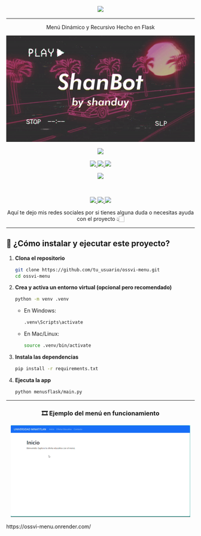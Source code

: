 <p align="center">
  <img src="https://readme-typing-svg.herokuapp.com/?font=Creepster&size=50&pause=1000&color=FF00FF&center=true&vCenter=true&width=500&lines=Menu+ossvi">
</p>
<hr>
<p align="center">Menú Dinámico y Recursivo Hecho en Flask</p>

<p align="center">
  <img src="assets/ossvi-menu.gif" alt="Menú en acción">
</p>

<p align="center">
  <a href="#"><img src="https://img.shields.io/badge/OSSVI--MENU-222222?style=for-the-badge"></a>
</p>

<p align="center">
  <a href="https://www.python.org/">
    <img src="https://img.shields.io/badge/PYTHON-3776AB?style=for-the-badge&logo=python&logoColor=white">
  </a>
  <a href="https://flask.palletsprojects.com/">
    <img src="https://img.shields.io/badge/FLASK-000000?style=for-the-badge&logo=flask&logoColor=white">
  </a>
  <a href="https://getbootstrap.com/">
    <img src="https://img.shields.io/badge/BOOTSTRAP-7952B3?style=for-the-badge&logo=bootstrap&logoColor=white">
  </a>
</p>

<p align="center">
  <img src="https://img.shields.io/badge/AUTHOR-OSWALDO%20MARTÍNEZ%20VIDAÑA-FFD700?style=for-the-badge">
</p>

<br>

<p align="center">
  <a href="https://www.instagram.com/ossvi_1.0/">
    <img src="https://img.shields.io/badge/INSTAGRAM-E4405F?style=for-the-badge&logo=instagram&logoColor=white">
  </a>
  <a href="https://wa.me/5219221207843">
    <img src="https://img.shields.io/badge/WHATSAPP-25D366?style=for-the-badge&logo=whatsapp&logoColor=white">
  </a>
  <a href="https://github.com/Ossvi1">
    <img src="https://img.shields.io/badge/GITHUB-181717?style=for-the-badge&logo=github&logoColor=white">
  </a>
</p>

<p align="center">Aquí te dejo mis redes sociales por si tienes alguna duda o necesitas ayuda con el proyecto 👆🏻</p>

---

## 🚀 ¿Cómo instalar y ejecutar este proyecto?

1. **Clona el repositorio**
   ```bash
   git clone https://github.com/tu_usuario/ossvi-menu.git
   cd ossvi-menu
   ```

2. **Crea y activa un entorno virtual (opcional pero recomendado)**
   ```bash
   python -m venv .venv
   ```

   - En Windows:
     ```bash
     .venv\Scripts\activate
     ```
   - En Mac/Linux:
     ```bash
     source .venv/bin/activate
     ```

3. **Instala las dependencias**
   ```bash
   pip install -r requirements.txt
   ```

4. **Ejecuta la app**
   ```bash
   python menusflask/main.py
   ```

---

<h3 align="center">🎞️ Ejemplo del menú en funcionamiento</h3>

<p align="center">
  <img src="assets/menu_converted.gif" alt="Menú convertido desde video">
</p>
https://ossvi-menu.onrender.com/
